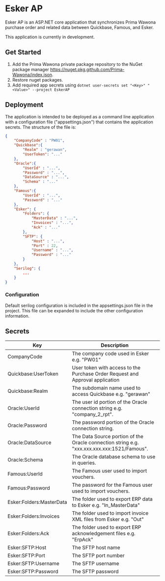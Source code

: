 # Esker AP

Esker AP is an ASP.NET core application that synchronizes Prima Wawona purchase order and related data between Quickbase, Famous, 
and Esker.

This application is currently in development.

## Get Started

1. Add the Prima Wawona private package repository to the NuGet package manager https://nuget.pkg.github.com/Prima-Wawona/index.json.
1. Restore nuget packages. 
1. Add required app secrets using `dotnet user-secrets set "<Key>" "<Value>" --project EskerAP`

## Deployment
The application is intended to be deployed as a command line application with a configuration file ("appsettings.json") that contains 
the application secrets.  The structure of the file is:

```json
{
	"CompanyCode" : "PW01",
	"Quickbase":{
		"Realm" : "gerawan",
		"UserToken": "..."
	},
	"Oracle":{
		"UserId" : "...",
		"Password" : "...",
		"DataSource" : "...",
		"Schema" : "..."
	},
	"Famous":{
		"UserId" : "...",
		"Password" : "..."
	},
	"Esker": {
		"Folders": {
			"MasterData" : "...",
			"Invoices" : "...",
			"Ack" : "..."
		},
		"SFTP": {
			"Host" : "...",
			"Port" : 22,
			"Username" : "...",
			"Password" : "..."
		}
	},
	"Serilog": {
		...
	}
}
```
### Configuration
Default serilog configuration is included in the appsettings.json file in the project. This file can be expanded to include the other configuration information.

## Secrets
| Key | Description |
|-----|-------------|
| CompanyCode | The company code used in Esker e.g. "PW01" |
| Quickbase:UserToken | User token with access to the Purchase Order Request and Approval application |
| Quickbase:Realm | The subdomain name used to access Quickbase e.g. "gerawan" |
| Oracle:UserId | The user id portion of the Oracle connection string e.g. "company_2_rpt". |
| Oracle:Password | The password portion of the Oracle connection string. |
| Oracle:DataSource | The Data Source portion of the Oracle connection string e.g. "xxx.xxx.xxx.xxx:1521/Famous". |
| Oracle:Schema | The Oracle database schema to use in queries. |
| Famous:UserId | The Famous user used to import vouchers. |
| Famous:Password | The password for the Famous user used to import vouchers. |
| Esker:Folders:MasterData | The folder used to export ERP data to Esker e.g. "In_MasterData" |
| Esker:Folders:Invoices | The folder used to import invoice XML files from Esker e.g. "Out" |
| Esker:Folders:Ack | The folder used to export ERP acknowledgement files e.g. "ErpAck" |
| Esker:SFTP:Host | The SFTP host name |
| Esker:SFTP:Port | The SFTP port number |
| Esker:SFTP:Username | The SFTP username |
| Esker:SFTP:Password | The SFTP password |
